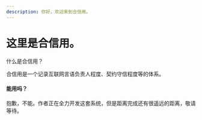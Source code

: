```yaml
---
description: 你好，欢迎来到合信用。
---
```


# 这里是合信用。

什么是合信用？

合信用是一个记录互联网言语负责人程度、契约守信程度等的体系。

#### 能用吗？

抱歉，不能。作者正在全力开发这套系统，但是距离完成还有很遥远的距离，敬请等待。
